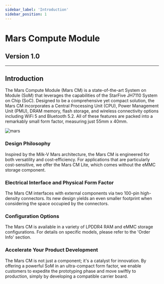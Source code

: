 ```yaml
---
sidebar_label: 'Introduction'
sidebar_position: 1
---
```


Mars Compute Module
===================

Version 1.0
-----------

---

Introduction
------------

The Mars Compute Module (Mars CM) is a state-of-the-art System on Module (SoM) that leverages the capabilities of the StarFive JH7110 System on Chip (SoC). Designed to be a comprehensive yet compact solution, the Mars CM incorporates a Central Processing Unit (CPU), Power Management Unit (PMU), DRAM memory, flash storage, and wireless connectivity options including WiFi 5 and Bluetooth 5.2. All of these features are packed into a remarkably small form factor, measuring just 55mm x 40mm.

![mars](/docs/mars/cm/mars-cm-block-diagram.webp)

### Design Philosophy

Inspired by the Milk-V Mars architecture, the Mars CM is engineered for both versatility and cost-efficiency. For applications that are particularly cost-sensitive, we offer the Mars CM Lite, which comes without the eMMC storage component.

### Electrical Interface and Physical Form Factor

The Mars CM interfaces with external components via two 100-pin high-density connectors. Its new design yields an even smaller footprint when considering the space occupied by the connectors.

### Configuration Options

The Mars CM is available in a variety of LPDDR4 RAM and eMMC storage configurations. For details on specific models, please refer to the 'Order Info' section.

### Accelerate Your Product Development

The Mars CM is not just a component; it's a catalyst for innovation. By offering a powerful SoM in an ultra-compact form factor, we enable customers to expedite the prototyping phase and move swiftly to production, simply by developing a compatible carrier board.

